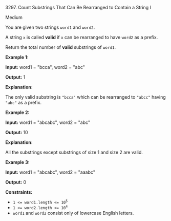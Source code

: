 3297\. Count Substrings That Can Be Rearranged to Contain a String I

Medium

You are given two strings `word1` and `word2`.

A string `x` is called **valid** if `x` can be rearranged to have `word2` as a prefix.

Return the total number of **valid** substrings of `word1`.

**Example 1:**

**Input:** word1 = "bcca", word2 = "abc"

**Output:** 1

**Explanation:**

The only valid substring is `"bcca"` which can be rearranged to `"abcc"` having `"abc"` as a prefix.

**Example 2:**

**Input:** word1 = "abcabc", word2 = "abc"

**Output:** 10

**Explanation:**

All the substrings except substrings of size 1 and size 2 are valid.

**Example 3:**

**Input:** word1 = "abcabc", word2 = "aaabc"

**Output:** 0

**Constraints:**

*   <code>1 <= word1.length <= 10<sup>5</sup></code>
*   <code>1 <= word2.length <= 10<sup>4</sup></code>
*   `word1` and `word2` consist only of lowercase English letters.